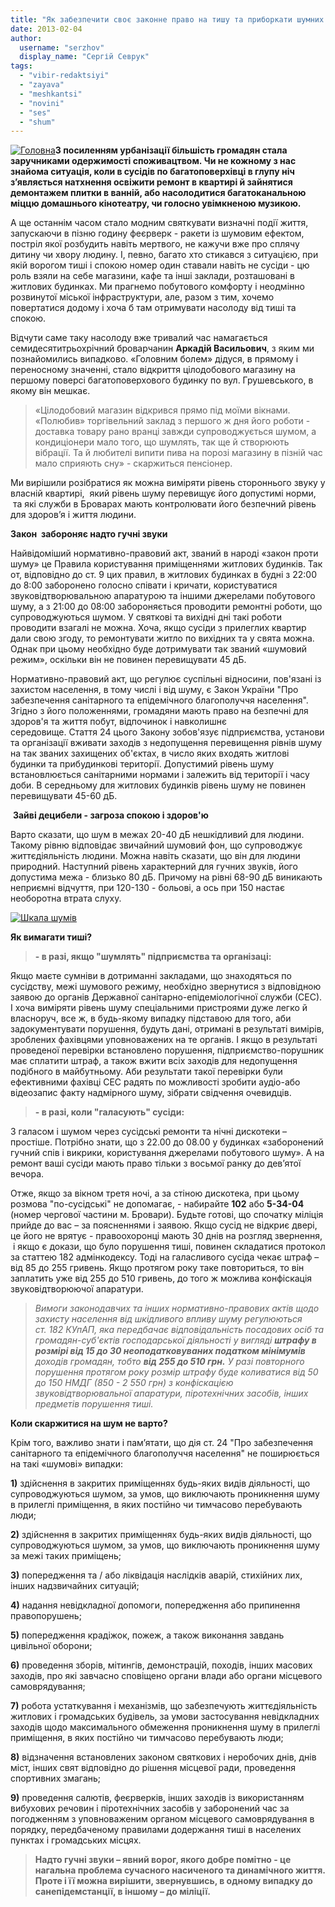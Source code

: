 ```yaml
---
title: "Як забезпечити своє законне право на тишу та приборкати шумних сусідів?"
date: 2013-02-04
author: 
  username: "serzhov"
  display_name: "Сергій Севрук"
tags: 
  - "vibir-redaktsiyi"
  - "zayava"
  - "meshkantsi"
  - "novini"
  - "ses"
  - "shum"
---
```


[![Головна](https://mpz.brovary.org/wp-content/uploads/2013/01/Golovna.jpg)](https://mpz.brovary.org/wp-content/uploads/2013/01/Golovna.jpg)**З посиленням урбанізації більшість громадян стала заручниками одержимості споживацтвом. Чи не кожному з нас знайома ситуація, коли в сусідів по багатоповерхівці в глупу ніч з’являється натхнення освіжити ремонт в квартирі й зайнятися демонтажем плитки в ванній, або насолодитися багатоканальною міццю домашнього кінотеатру, чи голосно увімкненою музикою.**

А ще останнім часом стало модним святкувати визначні події життя, запускаючи в пізню годину феєрверк - ракети із шумовим ефектом, постріл якої розбудить навіть мертвого, не кажучи вже про сплячу дитину чи хвору людину. І, певно, багато хто стикався з ситуацією, при якій ворогом тиші і спокою номер один ставали навіть не сусіди - цю роль взяли на себе магазини, кафе та інші заклади, розташовані в житлових будинках. Ми прагнемо побутового комфорту і неодмінно розвинутої міської інфраструктури, але, разом з тим, хочемо повертатися додому і хоча б там отримувати насолоду від тиші та спокою.

Відчути саме таку насолоду вже тривалий час намагається семидесятитрьохрічний броварчанин **Аркадій Васильович**, з яким ми познайомились випадково. «Головним болем» дідуся, в прямому і переносному значенні, стало відкриття цілодобового магазину на першому поверсі багатоповерхового будинку по вул. Грушевського, в якому він мешкає.

> «Цілодобовий магазин відкрився прямо під моїми вікнами. «Полюбив» торгівельний заклад з першого ж дня його роботи - доставка товару рано вранці завжди супроводжується шумом, а кондиціонери мало того, що шумлять, так ще й створюють вібрації. Та й любителі випити пива на порозі магазину в пізній час мало сприяють сну» - скаржиться пенсіонер.

Ми вирішили розібратися як можна виміряти рівень стороннього звуку у власній квартирі,  який рівень шуму перевищує його допустимі норми,  та які служби в Броварах мають контролювати його безпечний рівень для здоров’я і життя людини.

**Закон  забороняє надто гучні звуки**

Найвідоміший нормативно-правовий акт, званий в народі «закон проти шуму» це Правила користування приміщеннями житлових будинків. Так от, відповідно до ст. 9 цих правил, в житлових будинках в будні з 22:00 до 8:00 заборонено голосно співати і кричати, користуватися звуковідтворювальною апаратурою та іншими джерелами побутового шуму, а з 21:00 до 08:00 забороняється проводити ремонтні роботи, що супроводжуються шумом. У святкові та вихідні дні такі роботи проводити взагалі не можна. Хоча, якщо сусіди з прилеглих квартир дали свою згоду, то ремонтувати житло по вихідних та у свята можна. Однак при цьому необхідно буде дотримувати так званий «шумовий режим», оскільки він не повинен перевищувати 45 дБ.

Нормативно-правовий акт, що регулює суспільні відносини, пов'язані із захистом населення, в тому числі і від шуму, є Закон України "Про забезпечення санітарного та епідемічного благополуччя населення". Згідно з його положеннями, громадяни мають право на безпечні для здоров'я та життя побут, відпочинок і навколишнє середовище. Стаття 24 цього Закону зобов'язує підприємства, установи та організації вживати заходів з недопущення перевищення рівнів шуму на так званих захищених об'єктах, в число яких входять житлові будинки та прибудинкові території. Допустимий рівень шуму встановлюється санітарними нормами і залежить від території і часу доби. В середньому для житлових будинків рівень шуму не повинен перевищувати 45-60 дБ.

 **Зайві децибели - загроза спокою і здоров'ю**

Варто сказати, що шум в межах 20-40 дБ нешкідливий для людини. Такому рівню відповідає звичайний шумовий фон, що супроводжує життєдіяльність людини. Можна навіть сказати, що він для людини природний. Наступний рівень характерний для гучних звуків, його допустима межа - близько 80 дБ. Причому на рівні 68-90 дБ виникають неприємні відчуття, при 120-130 - больові, а ось при 150 настає необоротна втрата слуху.

[![Шкала шумів](https://mpz.brovary.org/wp-content/uploads/2013/01/SHkala-shumiv.jpg)](https://mpz.brovary.org/wp-content/uploads/2013/01/SHkala-shumiv.jpg)

**Як вимагати тиші?**

> **\- в разі, якщо "шумлять" підприємства та організаці:**

Якщо маєте сумніви в дотриманні закладами, що знаходяться по сусідству, межі шумового режиму, необхідно звернутися з відповідною заявою до органів Державної санітарно-епідеміологічної служби (СЕС). І хоча виміряти рівень шуму спеціальними пристроями дуже легко й власноруч, все ж, в будь-якому випадку підставою для того, аби задокументувати порушення, будуть дані, отримані в результаті вимірів, зроблених фахівцями уповноважених на те органів. І якщо в результаті проведеної перевірки встановлено порушення, підприємство-порушник має сплатити штраф, а також вжити всіх заходів для недопущення подібного в майбутньому. Аби результати такої перевірки були ефективними фахівці СЕС радять по можливості зробити аудіо-або відеозапис факту надмірного шуму, зібрати свідчення очевидців.

> **\- в разі, коли "галасують" сусіди:**

З галасом і шумом через сусідські ремонти та нічні дискотеки – простіше. Потрібно знати, що з 22.00 до 08.00 у будинках «заборонений гучний спів і викрики, користування джерелами побутового шуму». А на ремонт ваші сусіди мають право тільки з восьмої ранку до дев’ятої вечора.

Отже, якщо за вікном третя ночі, а за стіною дискотека, при цьому розмова "по-сусідські" не допомагає, - набирайте **102** або **5-34-04** (номер чергової частини м. Бровари). Будьте готові, що спочатку міліція прийде до вас – за поясненнями і заявою. Якщо сусід не відкриє двері, це його не врятує - правоохоронці мають 30 днів на розгляд звернення,  і якщо є докази, що було порушення тиші, повинен складатися протокол за статтею 182 адмінкодексу. Тоді на галасливого сусіда чекає штраф – від 85 до 255 гривень. Якщо протягом року таке повториться, то він заплатить уже від 255 до 510 гривень, до того ж можлива конфіскація звуковідтворюючої апаратури.

> _Вимоги законодавчих та інших нормативно-правових актів щодо захисту населення від шкідливого впливу шуму регулюються ст. 182 КУпАП, яка передбачає відповідальність посадових осіб та громадян-суб'єктів господарської діяльності у вигляді **штрафу в розмірі від 15 до 30 неоподатковуваних податком мінімумів** доходів громадян, тобто **від 255 до 510 грн.** У разі повторного порушення протягом року розмір штрафу буде коливатися від 50 до 150 НМДГ (850 - 2 550 грн) з конфіскацією звуковідтворювальної апаратури, піротехнічних засобів, інших предметів порушення тиші._

**Коли скаржитися на шум не варто?**

Крім того, важливо знати і пам’ятати, що дія ст. 24 "Про забезпечення санітарного та епідемічного благополуччя населення" не поширюється на такі «шумові» випадки:

**1)** здійснення в закритих приміщеннях будь-яких видів діяльності, що супроводжуються шумом, за умов, що виключають проникнення шуму в прилеглі приміщення, в яких постійно чи тимчасово перебувають люди;

**2)** здійснення в закритих приміщеннях будь-яких видів діяльності, що супроводжуються шумом, за умов, що виключають проникнення шуму за межі таких приміщень;

**3)** попередження та / або ліквідація наслідків аварій, стихійних лих, інших надзвичайних ситуацій;

**4)** надання невідкладної допомоги, попередження або припинення правопорушень;

**5)** попередження крадіжок, пожеж, а також виконання завдань цивільної оборони;

**6)** проведення зборів, мітингів, демонстрацій, походів, інших масових заходів, про які завчасно сповіщено органи влади або органи місцевого самоврядування;

**7)** робота устаткування і механізмів, що забезпечують життєдіяльність житлових і громадських будівель, за умови застосування невідкладних заходів щодо максимального обмеження проникнення шуму в прилеглі приміщення, в яких постійно чи тимчасово перебувають люди;

**8)** відзначення встановлених законом святкових і неробочих днів, днів міст, інших свят відповідно до рішення місцевої ради, проведення спортивних змагань;

**9)** проведення салютів, феєрверків, інших заходів із використанням вибухових речовин і піротехнічних засобів у заборонений час за погодженням з уповноваженим органом місцевого самоврядування в порядку, передбаченому правилами додержання тиші в населених пунктах і громадських місцях.

> **Надто гучні звуки – явний ворог, якого добре помітно - це нагальна проблема сучасного насиченого та динамічного життя. Проте і її можна вирішити, звернувшись, в одному випадку до санепідемстанції, в іншому – до міліції.**

